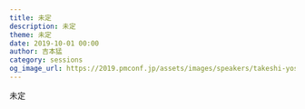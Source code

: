 ```yaml
---	
title: 未定
description: 未定
theme: 未定
date: 2019-10-01 00:00
author: 吉本猛
category: sessions
og_image_url: https://2019.pmconf.jp/assets/images/speakers/takeshi-yoshimoto.jpg
---	
```

未定
